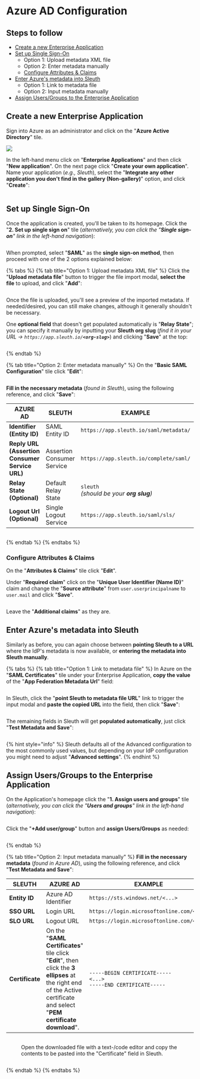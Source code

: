 # Azure AD Configuration

## Steps to follow

* [Create a new Enterprise Application](azure-ad-configuration.md#create-a-new-enterprise-application)
* [Set up Single Sign-On](azure-ad-configuration.md#set-up-single-sign-on)
  * Option 1: Upload metadata XML file
  * Option 2: Enter metadata manually
  * [Configure Attributes & Claims](azure-ad-configuration.md#configure-attributes-and-claims)
* [Enter Azure's metadata into Sleuth](azure-ad-configuration.md#enter-azures-metadata-into-sleuth)
  * Option 1: Link to metadata file
  * Option 2: Input metadata manually
* [Assign Users/Groups to the Enterprise Application](azure-ad-configuration.md#assign-users-groups-to-the-enterprise-application)

## Create a new Enterprise Application

Sign into Azure as an administrator and click on the "**Azure Active Directory**" tile.

![](<../../../../.gitbook/assets/image (37).png>)

In the left-hand menu click on "**Enterprise Applications**" and then click "**New application**". On the next page click "**Create your own application**". Name your application (_e.g., Sleuth_), select the "**Integrate any other application you don't find in the gallery (Non-gallery)**" option, and click "**Create**":

<figure><img src="../../../../.gitbook/assets/image (40) (1).png" alt=""><figcaption></figcaption></figure>

## Set up Single Sign-On

Once the application is created, you'll be taken to its homepage. Click the "**2. Set up single sign on**" tile (_alternatively, you can click the "**Single sign-on**" link in the left-hand navigation_):

<figure><img src="../../../../.gitbook/assets/image (27) (1).png" alt=""><figcaption></figcaption></figure>

When prompted, select "**SAML**" as the **single sign-on method**, then proceed with one of the 2 options explained below:

{% tabs %}
{% tab title="Option 1: Upload metadata XML file" %}
Click the "**Upload metadata file**" button to trigger the file import modal, **select the file** to upload, and click "**Add**":

<figure><img src="../../../../.gitbook/assets/image (50) (1).png" alt=""><figcaption></figcaption></figure>

Once the file is uploaded, you'll see a preview of the imported metadata. If needed/desired, you can still make changes, although it generally shouldn't be necessary.

One **optional field** that doesn't get populated automatically is "**Relay State**"; you can specify it manually by inputting your **Sleuth org slug** (_find it in your URL -> `https://app.sleuth.io/`**`<org-slug>`**_) and clicking "**Save**" at the top:

<figure><img src="../../../../.gitbook/assets/image (51) (1).png" alt=""><figcaption></figcaption></figure>
{% endtab %}

{% tab title="Option 2: Enter metadata manually" %}
On the "**Basic SAML Configuration**" tile click "**Edit**":

<figure><img src="../../../../.gitbook/assets/image (46).png" alt=""><figcaption></figcaption></figure>

**Fill in the necessary metadata** (_found in Sleuth_), using the following reference, and click "**Save**":

<table><thead><tr><th>AZURE AD</th><th>SLEUTH</th><th>EXAMPLE</th><th data-hidden></th></tr></thead><tbody><tr><td><strong>Identifier (Entity ID)</strong></td><td>SAML Entity ID</td><td><code>https://app.sleuth.io/saml/metadata/</code></td><td></td></tr><tr><td><strong>Reply URL (Assertion Consumer Service URL)</strong></td><td>Assertion Consumer Service</td><td><code>https://app.sleuth.io/complete/saml/</code></td><td></td></tr><tr><td><strong>Relay State (Optional)</strong></td><td>Default Relay State</td><td><code>sleuth</code><br><em>(should be your <strong>org slug</strong>)</em></td><td></td></tr><tr><td><strong>Logout Url (Optional)</strong></td><td>Single Logout Service</td><td><code>https://app.sleuth.io/saml/sls/</code></td><td></td></tr></tbody></table>

<figure><img src="../../../../.gitbook/assets/image (43) (1).png" alt=""><figcaption></figcaption></figure>
{% endtab %}
{% endtabs %}

### Configure Attributes & Claims

On the "**Attributes & Claims**" tile click "**Edit**".

Under "**Required claim**" click on the "**Unique User Identifier (Name ID)**" claim and change the "**Source attribute**" from `user.userprincipalname` to `user.mail` and click "**Save**".

<figure><img src="../../../../.gitbook/assets/image (39).png" alt=""><figcaption></figcaption></figure>

Leave the "**Additional claims**" as they are.

## Enter Azure's metadata into Sleuth

Similarly as before, you can again choose between **pointing Sleuth to a URL** where the IdP's metadata is now available, or **entering the metadata into Sleuth manually**.

{% tabs %}
{% tab title="Option 1: Link to metadata file" %}
In Azure on the "**SAML Certificates**" tile under your Enterprise Application, **copy the value** of the "**App Federation Metadata Url**" field:

<figure><img src="../../../../.gitbook/assets/image (7) (2).png" alt=""><figcaption></figcaption></figure>

In Sleuth, click the "**point Sleuth to metadata file URL**" link to trigger the input modal and **paste the copied URL** into the field, then click "**Save**":

<figure><img src="../../../../.gitbook/assets/image (38).png" alt=""><figcaption></figcaption></figure>

The remaining fields in Sleuth will get **populated automatically**, just click "**Test Metadata and Save**":

<figure><img src="../../../../.gitbook/assets/image (33).png" alt=""><figcaption></figcaption></figure>

{% hint style="info" %}
Sleuth defaults all of the Advanced configuration to the most commonly used values, but depending on your IdP configuration you might need to adjust "**Advanced settings**".
{% endhint %}

## Assign Users/Groups to the Enterprise Application

On the Application's homepage click the "**1. Assign users and groups**" tile (_alternatively, you can click the "**Users and groups**" link in the left-hand navigation_):

<figure><img src="../../../../.gitbook/assets/image (22).png" alt=""><figcaption></figcaption></figure>

Click the "**+Add user/group**" button and **assign Users/Groups** as needed:

<figure><img src="../../../../.gitbook/assets/image (49) (1).png" alt=""><figcaption></figcaption></figure>
{% endtab %}

{% tab title="Option 2: Input metadata manually" %}
**Fill in the necessary metadata** (_found in Azure AD_), using the following reference, and click "**Test Metadata and Save**":

<table><thead><tr><th>SLEUTH</th><th>AZURE AD</th><th>EXAMPLE</th><th data-hidden></th></tr></thead><tbody><tr><td><strong>Entity ID</strong></td><td>Azure AD Identifier</td><td><code>https://sts.windows.net/&#x3C;...></code></td><td></td></tr><tr><td><strong>SSO URL</strong></td><td>Login URL</td><td><code>https://login.microsoftonline.com/&#x3C;...></code></td><td></td></tr><tr><td><strong>SLO URL</strong></td><td>Logout URL</td><td><code>https://login.microsoftonline.com/&#x3C;...></code></td><td></td></tr><tr><td><strong>Certificate</strong></td><td>On the "<strong>SAML Certificates</strong>" tile click "<strong>Edit</strong>", then click the <strong>3 ellipses</strong> at the right end of the Active certificate and select "<strong>PEM certificate download</strong>".</td><td><code>-----BEGIN CERTIFICATE-----</code><br><code>&#x3C;...></code><br><code>-----END CERTIFICATE-----</code></td><td></td></tr></tbody></table>

<figure><img src="../../../../.gitbook/assets/image (44).png" alt=""><figcaption><p>Open the downloaded file with a text-/code editor and copy the contents to be pasted into the "Certificate" field in Sleuth.</p></figcaption></figure>

<figure><img src="../../../../.gitbook/assets/image (4) (2).png" alt=""><figcaption></figcaption></figure>
{% endtab %}
{% endtabs %}

